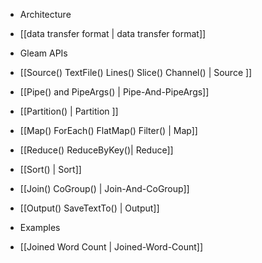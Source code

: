 * Architecture
 * [[data transfer format | data transfer format]]

* Gleam APIs
 * [[Source() TextFile() Lines() Slice() Channel() | Source ]]
 * [[Pipe() and PipeArgs() | Pipe-And-PipeArgs]]
 * [[Partition() | Partition ]]
 * [[Map() ForEach() FlatMap() Filter() | Map]]
 * [[Reduce() ReduceByKey()| Reduce]]
 * [[Sort() | Sort]]
 * [[Join() CoGroup() | Join-And-CoGroup]]
 * [[Output() SaveTextTo() | Output]]

* Examples
 * [[Joined Word Count | Joined-Word-Count]]